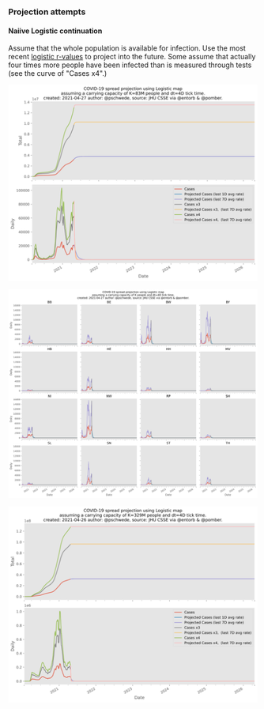 ### Projection attempts

#### Naiive Logistic continuation

Assume that the whole population is available for infection. Use the most recent [logistic r-values](https://github.com/pschwede/covid19plots/blob/master/doc/repro.md) to project into the future.
Some assume that actually four times more people have been infected than is measured through tests (see the curve of "Cases x4".)

![Projection char](../img/projection.svg)

![Projection char](../img/projection-bl.svg)

![Projection char](../img/projection-us.svg)
